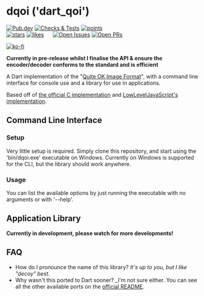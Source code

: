 # dqoi ('dart_qoi')

[![Pub.dev](https://img.shields.io/pub/v/dqoi.svg?label=Latest+Version)](https://pub.dev/packages/dqoi) [![Checks & Tests](https://badgen.net/github/checks/JaffaKetchup/dqoi?label=Checks+%26+Tests&color=orange)](https://github.com/JaffaKetchup/dqoi/actions?query=branch%3Amaster) [![points](https://badges.bar/dqoi/pub%20points)](https://pub.dev/packages/dqoi/score)  
[![stars](https://badgen.net/github/stars/JaffaKetchup/dqoi?label=stars&color=green&icon=github)](https://github.com/JaffaKetchup/dqoi/stargazers) [![likes](https://badges.bar/dqoi/likes)](https://pub.dev/packages/dqoi/score)&nbsp;&nbsp;&nbsp;&nbsp;&nbsp;&nbsp;[![Open Issues](https://badgen.net/github/open-issues/JaffaKetchup/dqoi?label=Open+Issues&color=green)](https://GitHub.com/JaffaKetchup/dqoi/issues) [![Open PRs](https://badgen.net/github/open-prs/JaffaKetchup/dqoi?label=Open+PRs&color=green)](https://GitHub.com/JaffaKetchup/dqoi/pulls)

[![ko-fi](https://ko-fi.com/img/githubbutton_sm.svg)](https://ko-fi.com/N4N151INN)

**Currently in pre-release whilst I finalise the API & ensure the encoder/decoder conforms to the standard and is efficient**

A Dart implementation of the "[Quite OK Image Format](https://qoiformat.org/)", with a command line interface for console use and a library for use in applications.

Based off of [the official C implementation](https://github.com/phoboslab/qoi/blob/master/qoi.h) and [LowLevelJavaScript's implementation](https://github.com/LowLevelJavaScript/QOI).

## Command Line Interface

### Setup

Very little setup is required. Simply clone this repository, and start using the 'bin/dqoi.exe' executable on Windows. Currently on Windows is supported for the CLI, but the library should work anywhere.

### Usage

You can list the available options by just running the executable with no arguments or with '--help'.

## Application Library

**Currently in development, please watch for more developments!**

## FAQ

- How do I pronounce the name of this library?
  _It's up to you, but I like "decoy" best._
- Why wasn't this ported to Dart sooner?
  _I'm not sure either. You can see all the other available ports on the [official README](https://github.com/phoboslab/qoi#implementations--bindings-of-qoi).
  